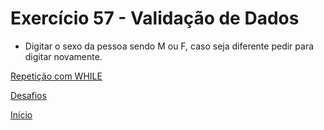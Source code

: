 # Exercício 57 - Validação de Dados

- Digitar o sexo da pessoa sendo M ou F, caso seja diferente pedir para digitar novamente.

[Repetição com WHILE]()

[Desafios](https://github.com/NandesLima/python-codigos/tree/master/desafios)

[Início](https://github.com/NandesLima/python-codigos)